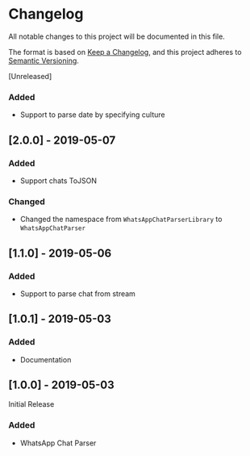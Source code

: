 # Changelog
All notable changes to this project will be documented in this file.

The format is based on [Keep a Changelog](https://keepachangelog.com/en/1.0.0/),
and this project adheres to [Semantic Versioning](https://semver.org/spec/v2.0.0.html).

[Unreleased]

### Added
- Support to parse date by specifying culture

## [2.0.0] - 2019-05-07

### Added
- Support chats ToJSON

### Changed
- Changed the namespace from `WhatsAppChatParserLibrary` to `WhatsAppChatParser`

## [1.1.0] - 2019-05-06

### Added
- Support to parse chat from stream

## [1.0.1] - 2019-05-03

### Added
- Documentation 

## [1.0.0] - 2019-05-03

Initial Release

### Added
- WhatsApp Chat Parser
